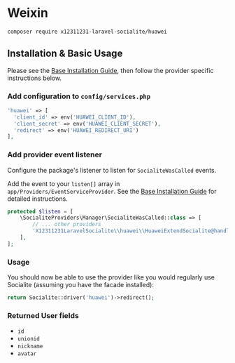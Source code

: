 # Weixin

```bash
composer require x12311231-laravel-socialite/huawei
```

## Installation & Basic Usage

Please see the [Base Installation Guide](https://socialiteproviders.com/usage/), then follow the provider specific instructions below.

### Add configuration to `config/services.php`

```php
'huawei' => [    
  'client_id' => env('HUAWEI_CLIENT_ID'),  
  'client_secret' => env('HUAWEI_CLIENT_SECRET'),  
  'redirect' => env('HUAWEI_REDIRECT_URI') 
],
```

### Add provider event listener

Configure the package's listener to listen for `SocialiteWasCalled` events.

Add the event to your `listen[]` array in `app/Providers/EventServiceProvider`. See the [Base Installation Guide](https://socialiteproviders.com/usage/) for detailed instructions.

```php
protected $listen = [
    \SocialiteProviders\Manager\SocialiteWasCalled::class => [
        // ... other providers
        'X12311231LaravelSocialite\\huawei\\HuaweiExtendSocialite@handle',
    ],
];
```

### Usage

You should now be able to use the provider like you would regularly use Socialite (assuming you have the facade installed):

```php
return Socialite::driver('huawei')->redirect();
```

### Returned User fields

- ``id``
- ``unionid``
- ``nickname``
- ``avatar``
